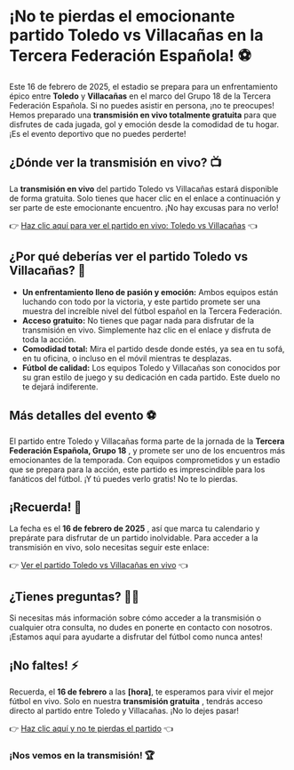 # ¡No te pierdas el emocionante partido Toledo vs Villacañas en la Tercera Federación Española! ⚽

Este 16 de febrero de 2025, el estadio se prepara para un enfrentamiento épico entre **Toledo** y **Villacañas** en el marco del Grupo 18 de la Tercera Federación Española. Si no puedes asistir en persona, ¡no te preocupes! Hemos preparado una **transmisión en vivo totalmente gratuita** para que disfrutes de cada jugada, gol y emoción desde la comodidad de tu hogar. ¡Es el evento deportivo que no puedes perderte!

## ¿Dónde ver la transmisión en vivo? 📺

La **transmisión en vivo** del partido Toledo vs Villacañas estará disponible de forma gratuita. Solo tienes que hacer clic en el enlace a continuación y ser parte de este emocionante encuentro. ¡No hay excusas para no verlo!

👉 [Haz clic aquí para ver el partido en vivo: Toledo vs Villacañas](https://tinyurl.com/livestreamfreeo?st=Toledo+vs+Villaca%C3%B1as&si=gh) 👈

## ¿Por qué deberías ver el partido Toledo vs Villacañas? 🤔

- **Un enfrentamiento lleno de pasión y emoción:** Ambos equipos están luchando con todo por la victoria, y este partido promete ser una muestra del increíble nivel del fútbol español en la Tercera Federación.
- **Acceso gratuito:** No tienes que pagar nada para disfrutar de la transmisión en vivo. Simplemente haz clic en el enlace y disfruta de toda la acción.
- **Comodidad total:** Mira el partido desde donde estés, ya sea en tu sofá, en tu oficina, o incluso en el móvil mientras te desplazas.
- **Fútbol de calidad:** Los equipos Toledo y Villacañas son conocidos por su gran estilo de juego y su dedicación en cada partido. Este duelo no te dejará indiferente.

## Más detalles del evento ⚽

El partido entre Toledo y Villacañas forma parte de la jornada de la **Tercera Federación Española, Grupo 18** , y promete ser uno de los encuentros más emocionantes de la temporada. Con equipos comprometidos y un estadio que se prepara para la acción, este partido es imprescindible para los fanáticos del fútbol. ¡Y tú puedes verlo gratis! No te lo pierdas.

## ¡Recuerda! 🎉

La fecha es el **16 de febrero de 2025** , así que marca tu calendario y prepárate para disfrutar de un partido inolvidable. Para acceder a la transmisión en vivo, solo necesitas seguir este enlace:

👉 [Ver el partido Toledo vs Villacañas en vivo](https://tinyurl.com/livestreamfreeo?st=Toledo+vs+Villaca%C3%B1as&si=gh) 👈

## ¿Tienes preguntas? 🤷‍♂️

Si necesitas más información sobre cómo acceder a la transmisión o cualquier otra consulta, no dudes en ponerte en contacto con nosotros. ¡Estamos aquí para ayudarte a disfrutar del fútbol como nunca antes!

## ¡No faltes! ⚡

Recuerda, el **16 de febrero** a las **[hora]**, te esperamos para vivir el mejor fútbol en vivo. Solo en nuestra **transmisión gratuita** , tendrás acceso directo al partido entre Toledo y Villacañas. ¡No lo dejes pasar!

👉 [Haz clic aquí y no te pierdas el partido](https://tinyurl.com/livestreamfreeo?st=Toledo+vs+Villaca%C3%B1as&si=gh) 👈

### ¡Nos vemos en la transmisión! 🏆
